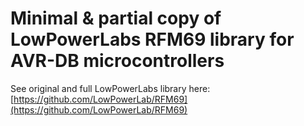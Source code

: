 # Minimal & partial copy of LowPowerLabs RFM69 library for AVR-DB microcontrollers

See original and full LowPowerLabs library here: [https://github.com/LowPowerLab/RFM69](https://github.com/LowPowerLab/RFM69)
